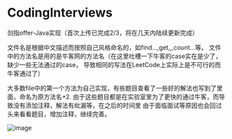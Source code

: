 # CodingInterviews
剑指offer-Java实现（首次上传已完成2/3，将在几天内陆续更新完成）

文件名是根据中文描述而按照自己风格命名的，如find...,get,,,count...等。
文件中的方法名是用的是牛客网的方法名（在这里吐槽一下牛客的case实在是少了，缺少一些无法通过的case，
导致相同的写法在LeetCode上实际上是不可行的而牛客通过了）

大多数file中的第一个方法为自己实现，有些题目查看了一些好的解法也写到了里面，命名为原方法名+2.
由于这些题目都是在实验室里为了更快的通过牛客，而导致没有添加注释，解法有纰漏等，在之后的时间里
由于面临面试等原因也会回过头来看看题目，增加注释，继续完善。

![image](‪https://github.com/LcritZ/blob/master/CodingInterviews/gakki.jpg)
